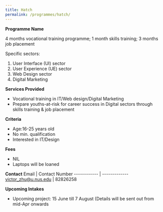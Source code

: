 ```yaml
---
title: Hatch
permalink: /programmes/hatch/
---
```


**Programme Name**

4 months vocational training programme; 1 month skills training; 3 months job placement

Specific sectors:
1. User Interface (UI) sector
2. User Experience (UE) sector
3. Web Design sector
4. Digital Marketing

**Services Provided**
* Vocational training in IT/Web design/Digital Marketing
* Prepare youths-at-risk for career success in Digital sectors through skills training & job placement

**Criteria**
* Age:16-25 years old
* No min. qualification
* Interested in IT/Design

**Fees**
* NIL
* Laptops will be loaned

**Contact**
Email | Contact Number
------------ | -------------
victor_zhu@u.nus.edu | 82826258

**Upcoming Intakes**
* Upcoming project: 15 June till 7 August (Details will be sent out from mid-Apr onwards
